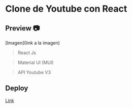 # Clone de Youtube con React

## Preview 📷

[Imagen](link a la imagen)

> React Js

> Material UI (MUI)

> API Youtube V3

## Deploy 

[Link](https://dashing-genie-e2eece.netlify.app/)